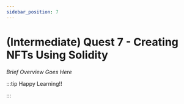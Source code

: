 ```yaml
---
sidebar_position: 7
---
```


# (Intermediate) Quest 7 - Creating NFTs Using Solidity

_Brief Overview Goes Here_

:::tip Happy Learning!!

<QuestButton text="Go To Quest" link="https://app.stackup.dev/quest_page/intermediate-quest-6---creating-nfts-using-solidity" />

:::
